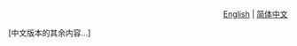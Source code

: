 <div align="right">
  <a href="README.md">English</a> | <a href="README_zh.md">简体中文</a>
</div>

[中文版本的其余内容...]
